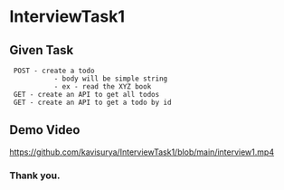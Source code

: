 # InterviewTask1

## Given Task

```
 POST - create a todo
           - body will be simple string
           - ex - read the XYZ book
 GET - create an API to get all todos
 GET - create an API to get a todo by id

```

## Demo Video
https://github.com/kavisurya/InterviewTask1/blob/main/interview1.mp4



### Thank you.
